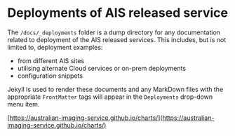 # Deployments of AIS released service

The `/docs/_deployments` folder is a dump directory for any documentation related to deployment of the AIS released services. This includes, but is not limited to, deployment examples:

* from different AIS sites
* utilising alternate Cloud services or on-prem deployments
* configuration snippets

Jekyll is used to render these documents and any MarkDown files with the appropriate `FrontMatter` tags will appear in the `Deployments` drop-down menu item.

[https://australian-imaging-service.github.io/charts/](https://australian-imaging-service.github.io/charts/)
